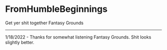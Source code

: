# FromHumbleBeginnings
Get yer shit together Fantasy Grounds

---
1/18/2022 - Thanks for somewhat listening Fantasy Grounds. Shit looks slightly better.
